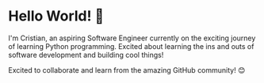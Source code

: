 
# Hello World! 👋

I'm Cristian, an aspiring Software Engineer currently on the exciting journey of learning Python programming. Excited about learning the ins and outs of software development and building cool things!

Excited to collaborate and learn from the amazing GitHub community! 😊

<!--
**CristianJitca/CristianJitca** is a ✨ _special_ ✨ repository because its `README.md` (this file) appears on your GitHub profile.

Here are some ideas to get you started:

- 🔭 I’m currently working on ...
- 🌱 I’m currently learning ...
- 👯 I’m looking to collaborate on ...
- 🤔 I’m looking for help with ...
- 💬 Ask me about ...
- 📫 How to reach me: ...
- 😄 Pronouns: ...
- ⚡ Fun fact: ...
-->
